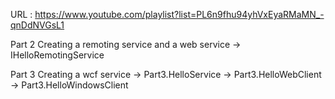 URL : https://www.youtube.com/playlist?list=PL6n9fhu94yhVxEyaRMaMN_-qnDdNVGsL1 

Part 2 Creating a remoting service and a web service
-> IHelloRemotingService

Part 3 Creating a wcf service
-> Part3.HelloService
-> Part3.HelloWebClient
-> Part3.HelloWindowsClient